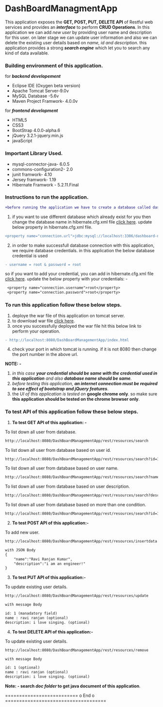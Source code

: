 # DashBoardManagmentApp

This application exposes the **GET, POST, PUT, DELETE API** of Restful web services and provides an **_interface_** to perform **CRUD Operations**.
In this application we can add _new user_ by providing user name and description for this user. on later stage we can update user information and also we can delete the existing user details based on _name, id and description_. this application provides a strong **_search engine_** which let you to search any kind of data available.

### Building environment of this application.

for **_backend developement_**
- Eclipse IDE (Oxygen beta version)
- Apache Tomcat Server-9.0v 
- MySQL Database -5.6v
- Maven Project Framwork- 4.0.0v

for **_frontend development_**
- HTML5
- CSS3
- BootStrap 4.0.0-alpha.6
- jQuery 3.2.1-jquery.min.js
- javaScript

### Important Library Used.
- mysql-connector-java- 6.0.5
- commons-configuration2- 2.0
- junit framwork- 4.10
- Jersey framwork- 1.19
- Hibernate Framwork - 5.2.11.Final

### Instructions to run the application.
```diff
+before running the application we have to create a database called dashboard in mySQL.
```
1. if you want to use different database which already exist for you then change the database name in hibernate.cfg.xml file [click here](https://github.com/ravi115/DashBoardManagmentApp/blob/master/DashBoardManagementApp/src/hibernate.cfg.xml).
update below property in hibernate.cfg.xml file.
```diff
<property name="connection.url">jdbc:mysql://localhost:3306/dashboard-name</property>
```
2. in order to make successfull database connection with this application, we require database credentials. in this application the below database credential is used 
```diff 
- username = root & password = root
```
so if you want to add your credential, you can add in hibernate.cfg.xml file [click here](https://github.com/ravi115/DashBoardManagmentApp/blob/master/DashBoardManagementApp/src/hibernate.cfg.xml). 
update the below property with your credentials: - 
```diff 
 <property name="connection.username">root</property>
 <property name="connection.password">root</property>
 ```

### To run this application follow these below steps.
1. deploye the war file of this application on tomcat server.
2. to download war file [click here](https://github.com/ravi115/DashBoardManagmentApp/blob/master/DashBoardManagementApp.war).
3. once you successfully deployed the war file hit this below link to perform your operation.
  ```diff
- http://localhost:8080/DashBoardManagementApp/index.html
```
4. check your port in which tomcat is running. if it is not 8080 then change the port number in the above url.

**NOTE: -**
1. _in this case **your credential should be same with the credential used in this application** and also **database name should be same**._
2. _before testing this application, **an internet connection must be required to see effect of bootstrap and jQuery features**_.
3. the _UI of this application is tested on_ **google chrome only**. so make sure **this application should be tested on the chrome browser only**. 

### To test API of this application follow these below steps. 
1. **To test GET API of this application: -**

To list down all user from database.
```diff
http://localhost:8080/DashBoardManagementApp/rest/resources/search
```
To list down all user from database based on user id.
```diff
http://localhost:8080/DashBoardManagementApp/rest/resources/search?id=1
```
To list down all user from database based on user name.
```diff
http://localhost:8080/DashBoardManagementApp/rest/resources/search?name=ravi
```

To list down all user from database based on user description.
```diff
http://localhost:8080/DashBoardManagementApp/rest/resources/search?description=i am an engineer!
```
To list down all user from database based on more than one condition.

```diff
http://localhost:8080/DashBoardManagementApp/rest/resources/search?id=1&description=i am an engineer!
```

2. **To test POST API of this application:-**

To add new user.
```diff
http://localhost:8080/DashBoardManagementApp/rest/resources/insertdata

with JSON Body
{
	"name":"Ravi Ranjan Kumar",
	"description":"i am an engineer!"
}
```
3. **To test PUT API of this application:-**

To update existing user details.
```diff
http://localhost:8080/DashBoardManagementApp/rest/resources/update

with message Body

id: 1 (manadatory field)
name : ravi ranjan (optional)
description: i love singing. (optional)
```
4. **To test DELETE API of this application:-**

To update existing user details.
```diff
http://localhost:8080/DashBoardManagementApp/rest/resources/remove

with message Body

id: 1 (optional)
name : ravi ranjan (optional)
description: i love singing. (optional)
```

**Note: - search _doc folder_ to  get java document of this application**.

========================== o End o ====================================
